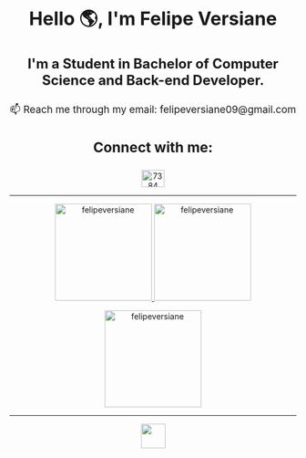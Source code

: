 <h1 align="center" style="font-size: 2.3em;">Hello 🌎, I'm Felipe Versiane</h1>

<h3 align="center" style="font-size: 1.7em;">I'm a Student in Bachelor of Computer Science and Back-end Developer.</h3>

<p align="center" style="font-size: 1.25em;">
  📫 Reach me through my email: felipeversiane09@gmail.com
</p>

<h3 align="center" style="font-size: 1.75em;">Connect with me:</h3>

<p align="center">
  <a href="https://www.linkedin.com/in/felipeversiane/" target="blank">
    <img align="center" src="https://raw.githubusercontent.com/rahuldkjain/github-profile-readme-generator/master/src/images/icons/Social/linked-in-alt.svg" alt="7384" height="30" width="40" />
  </a>
</p>

<hr>

<div align="center">
  <a href="https://github.com/felipeversiane">
    <img height="170em" src="https://github-readme-stats.vercel.app/api/top-langs?username=felipeversiane&show_icons=true&locale=en&layout=compact&theme=tokyonight&hide_border=true&count_private=true" alt="felipeversiane"/>
    <img height="170em" src="https://github-readme-stats.vercel.app/api?username=felipeversiane&show_icons=true&locale=en&layout=compact&theme=tokyonight&hide_border=true&count_private=true" alt="felipeversiane"/>
  </a>
</div>

<p align="center">
  <a href="https://github.com/felipeversiane">
    <img height="170em" src="https://github-readme-streak-stats.herokuapp.com/?user=felipeversiane&&theme=tokyonight&hide_border=true&count_private=true" alt="felipeversiane" />
  </a>
</p>

<hr>

<div align="center">
  <img height="43" src="https://skillicons.dev/icons?i=py,django,go,mongodb,redis,postgresql,nginx,aws,docker,gcp,githubactions,git,github"/>
<div/>
